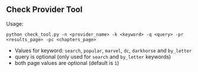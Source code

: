 ## Check Provider Tool

Usage:

```shell
python check_tool.py -n <provider_name> -k <keyword> -q <query> -pr <results_page> -pc <chapters_page>
```

- Values for keyword: `search`, `popular`, `marvel`, `dc`, `darkhorse` and `by_letter`
- query is optional (only used for `search` and `by_letter` keywords)
- both page values are optional (default is `1`)
